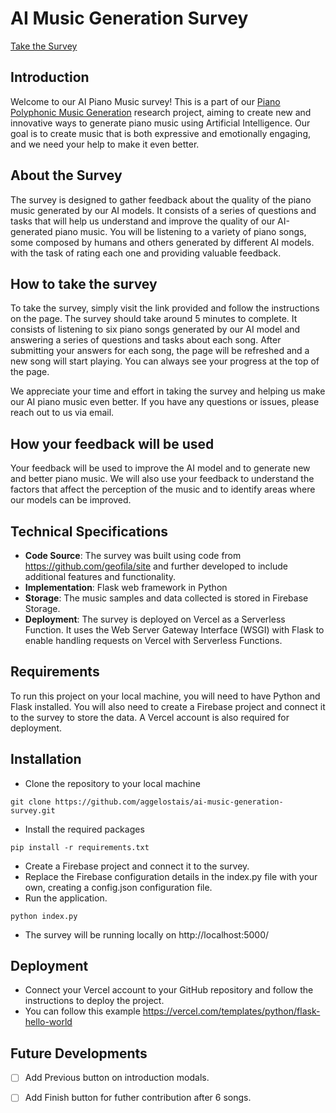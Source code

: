 <base target="_blank">

# AI Music Generation Survey

[Take the Survey](http://ai-music-generation-survey.vercel.app)

## Introduction
Welcome to our AI Piano Music survey! This is a part of our [Piano Polyphonic Music Generation](https://github.com/aggelostais/piano-polyphonic-music-generation) research project, aiming to create new and innovative ways to generate piano music using Artificial Intelligence. Our goal is to create music that is both expressive and emotionally engaging, and we need your help to make it even better.

## About the Survey
The survey is designed to gather feedback about the quality of the piano music generated by our AI models. It consists of a series of questions and tasks that will help us understand and improve the quality of our AI-generated piano music. 
You will be listening to a variety of piano songs, some composed by humans and others generated by different AI models. 
with the task of rating each one and providing valuable feedback. 

## How to take the survey
To take the survey, simply visit the link provided and follow the instructions on the page. The survey should take around 5 minutes to complete. It consists of listening to six piano songs generated by our AI model and answering a series of questions and tasks about each song. After submitting your answers for each song, the page will be refreshed and a new song will start playing. You can always see your progress at the top of the page.

We appreciate your time and effort in taking the survey and helping us make our AI piano music even better. If you have any questions or issues, please reach out to us via email.

## How your feedback will be used
Your feedback will be used to improve the AI model and to generate new and better piano music. We will also use your feedback to understand the factors that affect the perception of the music and to identify areas where our models can be improved.

## Technical Specifications
* **Code Source**: The survey was built using code from https://github.com/geofila/site and further developed to include additional features and functionality.
* **Implementation**: Flask web framework in Python 
* **Storage**: The music samples and data collected is stored in Firebase Storage.
* **Deployment**: The survey is deployed on Vercel as a Serverless Function. It uses the Web Server Gateway Interface (WSGI) with Flask to enable handling requests on Vercel with Serverless Functions.

## Requirements
To run this project on your local machine, you will need to have Python and Flask installed. You will also need to create a Firebase project and connect it to the survey to store the data. A Vercel account is also required for deployment.

## Installation
* Clone the repository to your local machine
```
git clone https://github.com/aggelostais/ai-music-generation-survey.git
```
* Install the required packages
```
pip install -r requirements.txt
```
* Create a Firebase project and connect it to the survey.
* Replace the Firebase configuration details in the index.py file with your own,
creating a config.json configuration file.
* Run the application.
```
python index.py
```
* The survey will be running locally on http://localhost:5000/

## Deployment
* Connect your Vercel account to your GitHub repository and follow the instructions to deploy the project.
* You can follow this example https://vercel.com/templates/python/flask-hello-world

## Future Developments
- [ ] Add Previous button on introduction modals.
- [ ] Add Finish button for futher contribution after 6 songs.



<!-- ## Running Locally

```bash
npm i -g vercel
vercel dev
```

Your Flask application is now available at `http://localhost:3000`. -->

<!-- ## One-Click Deploy

Deploy the example using [Vercel](https://vercel.com?utm_source=github&utm_medium=readme&utm_campaign=vercel-examples):

[![Deploy with Vercel](https://vercel.com/button)](https://vercel.com/new/clone?repository-url=https%3A%2F%2Fgithub.com%2Fvercel%2Fexamples%2Ftree%2Fmain%2Fpython%2Fflask&demo-title=Flask%20%2B%20Vercel&demo-description=Use%20Flask%202%20on%20Vercel%20with%20Serverless%20Functions%20using%20the%20Python%20Runtime.&demo-url=https%3A%2F%2Fflask-python-template.vercel.app%2F&demo-image=https://assets.vercel.com/image/upload/v1669994156/random/flask.png) -->
